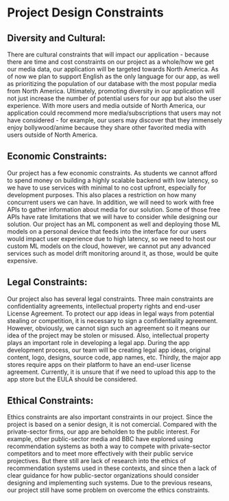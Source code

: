 # Project Design Constraints

## Diversity and Cultural:

There are cultural constraints that will impact our application - because there are time and cost constraints on our project as a whole/how we get our media data, our application will be targeted towards North America. As of now we plan to support English as the only language for our app, as well as prioritizing the population of our database with the most popular media from North America.
Ultimately, promoting diversity in our application will not just increase the number of potential users for our app but also the user experience. With more users and media outside of North America, our application could recommend more media/subscriptions that users may not have considered - for example, our users may discover that they immensely enjoy bollywood/anime because they share other favorited media with users outside of North America.

## Economic Constraints:

Our project has a few economic constraints. As students we cannot afford to spend money on building a highly scalable backend with low latency, so we have to use services with minimal to no cost upfront, especially for development purposes. This also places a restriction on how many concurrent users we can have. In addition, we will need to work with free APIs to gather information about media for our solution. Some of those free APIs have rate limitations that we will have to consider while designing our solution. Our project has an ML component as well and deploying those ML models on a personal device that feeds into the interface for our users would impact user experience due to high latency, so we need to host our custom ML models on the cloud, however, we cannot put any advanced services such as model drift monitoring around it, as those, would be quite expensive.

## Legal Constraints:
Our project also has several legal constraints. Three main constraints are confidentiality agreements, intellectual property rights and end-user License Agreement. To protect our app ideas in legal ways from potential stealing or competition, it is necessary to sign a confidentiality agreement. However, obviously, we cannot sign such an agreement so it means our idea of the project may be stolen or misused. Also, intellectual property plays an important role in developing a legal app. During the app development process, our team will be creating legal app ideas, original content, logo, designs, source code, app names, etc. Thirdly, the major app stores require apps on their platform to have an end-user license agreement. Currently, it is unsure that if we need to upload this app to the app store but the EULA should be considered.

## Ethical Constraints:
Ethics constraints are also important constraints in our project. Since the project is based on a senior design, it is not comercial. Compared with the private-sector firms, our app are beholden to the public interest. For example, other public-sector media and BBC have explored using recommendation systems as both a way to compete with private-sector competitors and to meet more effectively with their public service projectives. But there still are lack of research into the ethics of recommendation systems used in these contexts, and since then a lack of clear guidance for how public-sector organizations should consider designing and implementing such systems. Due to the previous reseans, our project still have some problem on overcome the ethics constraints.



